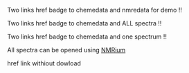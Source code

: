

Two links href badge to chemedata and nmredata for demo !!
<a href=""><object data="https://img.shields.io/endpoint.svg?url=https://nmredatainitiative.github.io/demoChemedataBadge.json&link=https://chemedata.org&link=https://nmredata.org"></object></a>


Two links href badge to chemedata and ALL spectra !!
<a href=""><object data="https://img.shields.io/endpoint.svg?url=https://nmredatainitiative.github.io/demoChemedataBadge.json&link=https://chemedata.org&link=https://www.nmrium.org/nmrium#?toc=https%3A%2F%2Fchemedata.github.io%2Fcreate-zenodo-archive%2Fdata%2Findex.json"></object></a>



Two links href badge to chemedata and one spectrum !!
<a href=""><object data="https://img.shields.io/endpoint.svg?url=https://nmredatainitiative.github.io/demoChemedataBadge.json&link=https://chemedata.org&link=https://www.nmrium.org/nmrium#?jcamp=https://sandbox.zenodo.org/record/885201/files/cyclopropanes.jdx"></object></a>


All spectra can be opened using <a href="https://www.nmrium.org/nmrium#?toc=https%3A%2F%2Fchemedata.github.io%2Fcreate-zenodo-archive%2Fdata%2Findex.json" target="_blank">NMRium</a>


href link withiout dowload

